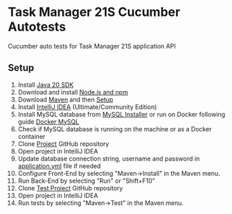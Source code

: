 # Task Manager 21S Cucumber Autotests
Cucumber auto tests for Task Manager 21S application API
## Setup
1. Install [Java 20 SDK](https://www.oracle.com/java/technologies/downloads/)
2. Download and install [Node.js and npm](https://docs.npmjs.com/cli/v7/configuring-npm/install)
3. Download [Maven](https://maven.apache.org/download.cgi) and then [Setup](https://phoenixnap.com/kb/install-maven-windows)
4. Install [IntelliJ IDEA](https://www.jetbrains.com/idea/download/) (Ultimate/Community Edition)
5. Install MySQL database from [MySQL Installer](https://dev.mysql.com/downloads/installer/) or run on Docker following guide [Docker MySQL](https://geshan.com.np/blog/2022/02/mysql-docker-compose/)
6. Check if MySQL database is running on the machine or as a Docker container
7. Clone [Project](https://github.com/task-mana-21s/task-manager-webapp) GitHub repository
8. Open project in IntelliJ IDEA
9. Update database connection string, username and password in [application.yml](src%2Fmain%2Fresources%2Fapplication.yml) file if needed
10. Configure Front-End by selecting "Maven->Install" in the Maven menu.
11. Run Back-End by selecting "Run" or "Shift+F10"
12. Clone [Test Project](https://github.com/task-mana-21s/task-manager-autotests) GitHub repository
13. Open project in IntelliJ IDEA
14. Run tests by selecting "Maven->Test" in the Maven menu.

